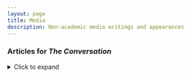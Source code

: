 ```yaml
---
layout: page
title: Media
description: Non-academic media writings and appearances
---
```


### Articles for <i>The Conversation</i>
<details>
<summary>Click to expand</summary>

#### [Will It Be a 'V' or a 'K'?  The Many Shapes of Recessions and Recoveries](https://theconversation.com/will-it-be-a-v-or-a-k-the-many-shapes-of-recessions-and-recoveries-147727)
Published October 13, 2020

#### [Brexit Could Spell the End of Globalization, and the Global Prosperity That Came With It](https://theconversation.com/brexit-could-spell-the-end-of-globalization-and-the-global-prosperity-that-came-with-it-128280)
Published January 13, 2020

#### [How Congress Lost Power Over Trade Deals – and Why Some Lawmakers Want It Back](https://theconversation.com/how-congress-lost-power-over-trade-deals-and-why-some-lawmakers-want-it-back-119282)
Published July 13, 2018

#### [4 Charts Showing Why Putting Tariffs On Your Friends is a Bad Idea](https://theconversation.com/4-charts-showing-why-putting-tariffs-on-your-friends-is-a-bad-idea-97582)
Published June 6, 2018

#### [George W. Bush Tried Steel Tariffs. It Didn’t Work](https://theconversation.com/george-w-bush-tried-steel-tariffs-it-didnt-work-92904)
Published April 4, 2018

#### [Trump’s $60 Billion in China Tariffs Will Create More Problems Than They Solve](https://theconversation.com/trumps-60-billion-in-china-tariffs-will-create-more-problems-than-they-solve-93897)
Published March 23, 2018

#### [For Richer or Poorer: 4 Economists Ponder What 2018 Has in Store](https://theconversation.com/for-richer-or-poorer-4-economists-ponder-what-2018-has-in-store-89114)
Published January 3, 2018

#### [Why Trump’s threat to slap tariffs on foreign steel is a bad idea](https://theconversation.com/why-trumps-threat-to-slap-tariffs-on-foreign-steel-is-a-bad-idea-80847)
Published July 17, 2017

</details>

